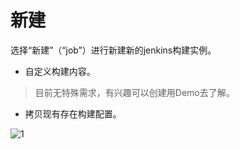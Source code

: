 # 新建

选择“新建”（“job”）进行新建新的jenkins构建实例。

* 自定义构建内容。 
>目前无特殊需求，有兴趣可以创建用Demo去了解。
* 拷贝现有存在构建配置。

![1](http://cl.ly/3h0s1i0W1s0w/1)